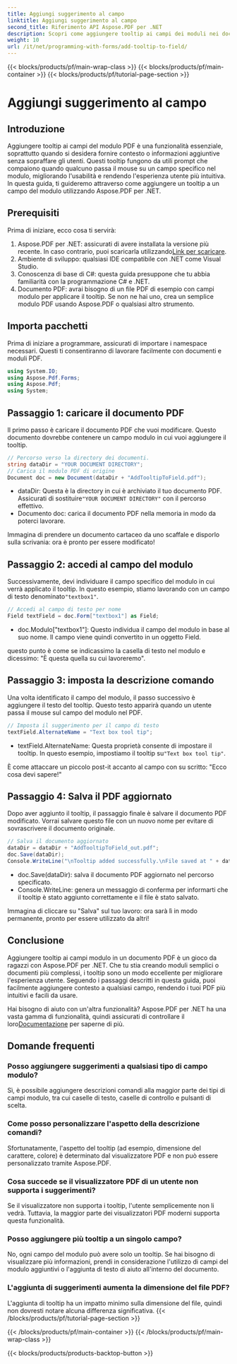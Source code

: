 ```yaml
---
title: Aggiungi suggerimento al campo
linktitle: Aggiungi suggerimento al campo
second_title: Riferimento API Aspose.PDF per .NET
description: Scopri come aggiungere tooltip ai campi dei moduli nei documenti PDF usando Aspose.PDF per .NET in questa guida passo-passo. Migliora l'usabilità e l'esperienza utente.
weight: 10
url: /it/net/programming-with-forms/add-tooltip-to-field/
---
```


{{< blocks/products/pf/main-wrap-class >}}
{{< blocks/products/pf/main-container >}}
{{< blocks/products/pf/tutorial-page-section >}}

# Aggiungi suggerimento al campo

## Introduzione

Aggiungere tooltip ai campi del modulo PDF è una funzionalità essenziale, soprattutto quando si desidera fornire contesto o informazioni aggiuntive senza sopraffare gli utenti. Questi tooltip fungono da utili prompt che compaiono quando qualcuno passa il mouse su un campo specifico nel modulo, migliorando l'usabilità e rendendo l'esperienza utente più intuitiva. In questa guida, ti guideremo attraverso come aggiungere un tooltip a un campo del modulo utilizzando Aspose.PDF per .NET.

## Prerequisiti

Prima di iniziare, ecco cosa ti servirà:

1.  Aspose.PDF per .NET: assicurati di avere installata la versione più recente. In caso contrario, puoi scaricarla utilizzando[Link per scaricare](https://releases.aspose.com/pdf/net/).
2. Ambiente di sviluppo: qualsiasi IDE compatibile con .NET come Visual Studio.
3. Conoscenza di base di C#: questa guida presuppone che tu abbia familiarità con la programmazione C# e .NET.
4. Documento PDF: avrai bisogno di un file PDF di esempio con campi modulo per applicare il tooltip. Se non ne hai uno, crea un semplice modulo PDF usando Aspose.PDF o qualsiasi altro strumento.

## Importa pacchetti

Prima di iniziare a programmare, assicurati di importare i namespace necessari. Questi ti consentiranno di lavorare facilmente con documenti e moduli PDF.

```csharp
using System.IO;
using Aspose.Pdf.Forms;
using Aspose.Pdf;
using System;
```

## Passaggio 1: caricare il documento PDF

Il primo passo è caricare il documento PDF che vuoi modificare. Questo documento dovrebbe contenere un campo modulo in cui vuoi aggiungere il tooltip.

```csharp
// Percorso verso la directory dei documenti.
string dataDir = "YOUR DOCUMENT DIRECTORY";
// Carica il modulo PDF di origine
Document doc = new Document(dataDir + "AddTooltipToField.pdf");
```

-  dataDir: Questa è la directory in cui è archiviato il tuo documento PDF. Assicurati di sostituire`"YOUR DOCUMENT DIRECTORY"` con il percorso effettivo.
- Documento doc: carica il documento PDF nella memoria in modo da poterci lavorare.

Immagina di prendere un documento cartaceo da uno scaffale e disporlo sulla scrivania: ora è pronto per essere modificato!

## Passaggio 2: accedi al campo del modulo

 Successivamente, devi individuare il campo specifico del modulo in cui verrà applicato il tooltip. In questo esempio, stiamo lavorando con un campo di testo denominato`"textbox1"`.

```csharp
// Accedi al campo di testo per nome
Field textField = doc.Form["textbox1"] as Field;
```

- doc.Modulo["textbox1"]: Questo individua il campo del modulo in base al suo nome. Il campo viene quindi convertito in un oggetto Field.
  
questo punto è come se indicassimo la casella di testo nel modulo e dicessimo: "È questa quella su cui lavoreremo".

## Passaggio 3: imposta la descrizione comando

Una volta identificato il campo del modulo, il passo successivo è aggiungere il testo del tooltip. Questo testo apparirà quando un utente passa il mouse sul campo del modulo nel PDF.

```csharp
// Imposta il suggerimento per il campo di testo
textField.AlternateName = "Text box tool tip";
```

-  textField.AlternateName: Questa proprietà consente di impostare il tooltip. In questo esempio, impostiamo il tooltip su`"Text box tool tip"`.

È come attaccare un piccolo post-it accanto al campo con su scritto: "Ecco cosa devi sapere!"

## Passaggio 4: Salva il PDF aggiornato

Dopo aver aggiunto il tooltip, il passaggio finale è salvare il documento PDF modificato. Vorrai salvare questo file con un nuovo nome per evitare di sovrascrivere il documento originale.

```csharp
// Salva il documento aggiornato
dataDir = dataDir + "AddTooltipToField_out.pdf";
doc.Save(dataDir);
Console.WriteLine("\nTooltip added successfully.\nFile saved at " + dataDir);
```

- doc.Save(dataDir): salva il documento PDF aggiornato nel percorso specificato.
- Console.WriteLine: genera un messaggio di conferma per informarti che il tooltip è stato aggiunto correttamente e il file è stato salvato.

Immagina di cliccare su "Salva" sul tuo lavoro: ora sarà lì in modo permanente, pronto per essere utilizzato da altri!

## Conclusione

Aggiungere tooltip ai campi modulo in un documento PDF è un gioco da ragazzi con Aspose.PDF per .NET. Che tu stia creando moduli semplici o documenti più complessi, i tooltip sono un modo eccellente per migliorare l'esperienza utente. Seguendo i passaggi descritti in questa guida, puoi facilmente aggiungere contesto a qualsiasi campo, rendendo i tuoi PDF più intuitivi e facili da usare.

 Hai bisogno di aiuto con un'altra funzionalità? Aspose.PDF per .NET ha una vasta gamma di funzionalità, quindi assicurati di controllare il loro[Documentazione](https://reference.aspose.com/pdf/net/) per saperne di più.

## Domande frequenti

### Posso aggiungere suggerimenti a qualsiasi tipo di campo modulo?  
Sì, è possibile aggiungere descrizioni comandi alla maggior parte dei tipi di campi modulo, tra cui caselle di testo, caselle di controllo e pulsanti di scelta.

### Come posso personalizzare l'aspetto della descrizione comandi?  
Sfortunatamente, l'aspetto del tooltip (ad esempio, dimensione del carattere, colore) è determinato dal visualizzatore PDF e non può essere personalizzato tramite Aspose.PDF.

### Cosa succede se il visualizzatore PDF di un utente non supporta i suggerimenti?  
Se il visualizzatore non supporta i tooltip, l'utente semplicemente non li vedrà. Tuttavia, la maggior parte dei visualizzatori PDF moderni supporta questa funzionalità.

### Posso aggiungere più tooltip a un singolo campo?  
No, ogni campo del modulo può avere solo un tooltip. Se hai bisogno di visualizzare più informazioni, prendi in considerazione l'utilizzo di campi del modulo aggiuntivi o l'aggiunta di testo di aiuto all'interno del documento.

### L'aggiunta di suggerimenti aumenta la dimensione del file PDF?  
L'aggiunta di tooltip ha un impatto minimo sulla dimensione del file, quindi non dovresti notare alcuna differenza significativa.
{{< /blocks/products/pf/tutorial-page-section >}}

{{< /blocks/products/pf/main-container >}}
{{< /blocks/products/pf/main-wrap-class >}}

{{< blocks/products/products-backtop-button >}}
